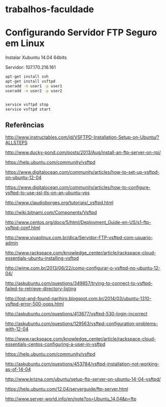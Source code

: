 trabalhos-faculdade
===================


# Configurando Servidor FTP Seguro em Linux




Instalar Xubuntu 14.04 64bits

Servidor: 107.170.216.161



```bash
apt-get install ssh
apt-get install vsftpd
useradd -m user1 -p user1
useradd -m user2 -p user2


service vsftpd stop
service vsftpd start
```





## Referências

http://www.instructables.com/id/VSFTPD-Installation-Setup-on-Ubuntu/?ALLSTEPS

http://www.ducky-pond.com/posts/2013/Aug/install-an-ftp-server-on-rpi/

https://help.ubuntu.com/community/vsftpd

https://www.digitalocean.com/community/articles/how-to-set-up-vsftpd-on-ubuntu-12-04

https://www.digitalocean.com/community/articles/how-to-configure-vsftpd-to-use-ssl-tls-on-an-ubuntu-vps

http://www.claudioborges.org/tutoriais/_vsftpd.html

http://wiki.bitnami.com/Components/Vsftpd

http://www.centos.org/docs/5/html/Deployment_Guide-en-US/s1-ftp-vsftpd-conf.html

http://www.vivaolinux.com.br/dica/Servidor-FTP-vsftpd-com-usuario-admin

http://www.rackspace.com/knowledge_center/article/rackspace-cloud-essentials-ubuntu-installing-vsftpd

http://wime.com.br/2013/06/22/como-configurar-o-vsftpd-no-ubuntu-12-04/

http://askubuntu.com/questions/349857/trying-to-connect-to-vsftpd-failed-to-retrieve-directory-listing

http://lost-and-found-narihiro.blogspot.com.br/2014/03/ubuntu-1310-vsftpd-error-500-oops.html

http://askubuntu.com/questions/413677/vsftpd-530-login-incorrect

http://askubuntu.com/questions/129563/vsftpd-configuration-problems-with-12-04

http://www.rackspace.com/knowledge_center/article/rackspace-cloud-essentials-centos-configuring-a-user-in-vsftpd

https://help.ubuntu.com/community/vsftpd

http://askubuntu.com/questions/453784/vsftpd-installation-not-working-as-of-14-04

http://www.krizna.com/ubuntu/setup-ftp-server-on-ubuntu-14-04-vsftpd/

https://help.ubuntu.com/12.04/serverguide/ftp-server.html

http://www.server-world.info/en/note?os=Ubuntu_14.04&p=ftp


